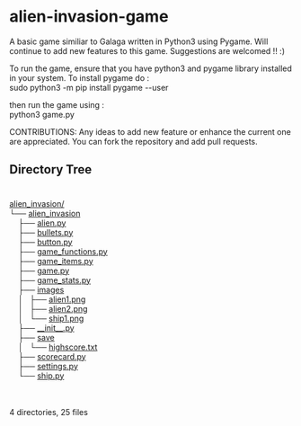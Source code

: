 # alien-invasion-game
A basic game similiar to Galaga written in Python3 using Pygame.
Will continue to add new features to this game. Suggestions are welcomed !! :)

To run the game, ensure that you have python3 and pygame library installed in 
your system.
To install pygame do :                                    
sudo python3 -m pip install pygame --user

then run the game using :                                             
python3 game.py

CONTRIBUTIONS:
Any ideas to add new feature or enhance the current one are appreciated.
You can fork the repository and add pull requests.

## Directory Tree

<!DOCTYPE html>
<html>
<body>
	<h1></h1><p>
	<a href="alien-invasion-game/">alien_invasion/</a><br>
	└── <a href="alien-invasion-game//alien_invasion/">alien_invasion</a><br>
	&nbsp;&nbsp;&nbsp; ├── <a href="alien_invasion//alien_invasion/alien.py">alien.py</a><br>
	&nbsp;&nbsp;&nbsp; ├── <a href="alien_invasion//alien_invasion/bullets.py">bullets.py</a><br>
	&nbsp;&nbsp;&nbsp; ├── <a href="alien_invasion//alien_invasion/button.py">button.py</a><br>
	&nbsp;&nbsp;&nbsp; ├── <a href="alien_invasion//alien_invasion/game_functions.py">game_functions.py</a><br>
	&nbsp;&nbsp;&nbsp; ├── <a href="alien_invasion//alien_invasion/game_items.py">game_items.py</a><br>
	&nbsp;&nbsp;&nbsp; ├── <a href="alien_invasion//alien_invasion/game.py">game.py</a><br>
	&nbsp;&nbsp;&nbsp; ├── <a href="alien_invasion//alien_invasion/game_stats.py">game_stats.py</a><br>
	&nbsp;&nbsp;&nbsp; ├── <a href="alien_invasion//alien_invasion/images/">images</a><br>
	&nbsp;&nbsp;&nbsp; │   ├── <a href="alien_invasion//alien_invasion/images/alien1.png">alien1.png</a><br>
	&nbsp;&nbsp;&nbsp; │   ├── <a href="alien_invasion//alien_invasion/images/alien2.png">alien2.png</a><br>
	&nbsp;&nbsp;&nbsp; │   └── <a href="alien_invasion//alien_invasion/images/ship1.png">ship1.png</a><br>
	&nbsp;&nbsp;&nbsp; ├── <a href="alien_invasion//alien_invasion/__init__.py">__init__.py</a><br>
	&nbsp;&nbsp;&nbsp; ├── <a href="alien_invasion//alien_invasion/save/">save</a><br>
	&nbsp;&nbsp;&nbsp; │   └── <a href="alien_invasion//alien_invasion/save/highscore.txt">highscore.txt</a><br>
	&nbsp;&nbsp;&nbsp; ├── <a href="alien_invasion//alien_invasion/scorecard.py">scorecard.py</a><br>
	&nbsp;&nbsp;&nbsp; ├── <a href="alien_invasion//alien_invasion/settings.py">settings.py</a><br>
	&nbsp;&nbsp;&nbsp; └── <a href="alien_invasion//alien_invasion/ship.py">ship.py</a><br>
	<br><br>
	</p>
	<p>

4 directories, 25 files
</body>
</html>
